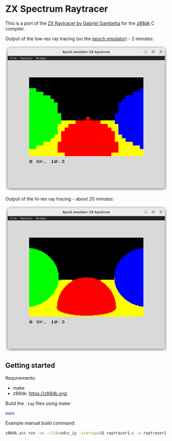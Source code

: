 # ZX Spectrum Raytracer

This is a port of the [ZX Raytracer by Gabriel Gambetta](https://gabrielgambetta.com/zx-raytracer.html) for the [z88dk](https://z88dk.org/) C compiler.

Output of the low-res ray tracing (on the [epoch emulator](https://github.com/ghidosoft/epoch)) - 2 minutes:

![raytracer1](images/raytracer1.png)

Output of the hi-res ray tracing - about 20 minutes:

![raytracer3](images/raytracer3.png)

## Getting started

Requirements:
* make
* z88dk: https://z88dk.org/

Build the `.tap` files using make:

```bash
make
```

Example manual build command:

```bash
z88dk.zcc +zx -vn -clib=sdcc_iy -startup=31 raytracer1.c -o raytracer1 -create-app -lm
```
